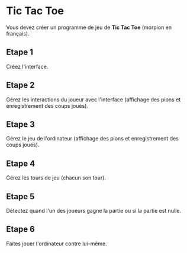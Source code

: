 # Tic Tac Toe

Vous devez créer un programme de jeu de **Tic Tac Toe** (morpion en français).

## Etape 1

Créez l'interface.

## Etape 2

Gérez les interactions du joueur avec l'interface (affichage des pions et enregistrement des coups joués).

## Etape 3

Gérez le jeu de l'ordinateur (affichage des pions et enregistrement des coups joués).

## Etape 4

Gérez les tours de jeu (chacun son tour).

## Etape 5

Détectez quand l'un des joueurs gagne la partie ou si la partie est nulle.

## Etape 6

Faites jouer l'ordinateur contre lui-même.
